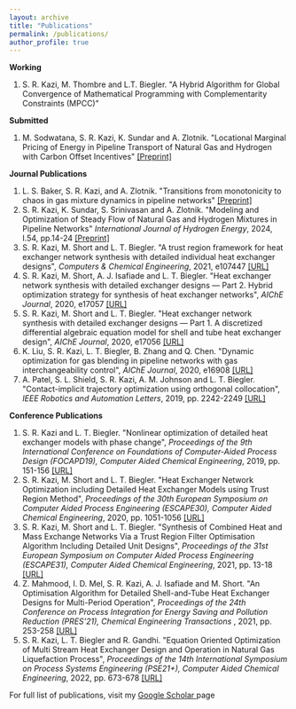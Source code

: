 ```yaml
---
layout: archive
title: "Publications"
permalink: /publications/
author_profile: true
---
```


**Working**

<ol>

 <li>S. R. Kazi, M. Thombre and L.T. Biegler. "A Hybrid Algorithm for Global Convergence of Mathematical Programming with Complementarity Constraints        (MPCC)"</li>

</ol>
  
**Submitted**

<ol>

<li>M. Sodwatana, S. R. Kazi, K. Sundar and A. Zlotnik. "Locational Marginal Pricing of Energy in Pipeline Transport of Natural Gas and
Hydrogen with Carbon Offset Incentives" <a href = "https://arxiv.org/pdf/2210.16385" target="_blank">[Preprint]</a></li>

</ol>

**Journal Publications**


<ol>

<li>L. S. Baker, S. R. Kazi, and A. Zlotnik. "Transitions from monotonicity to chaos in gas mixture dynamics in pipeline networks" <a href = "https://journals.aps.org/prxenergy/abstract/10.1103/PRXEnergy.2.033008" target="_blank">[Preprint]</a></li>

<li>S. R. Kazi, K. Sundar, S. Srinivasan and A. Zlotnik. "Modeling and Optimization of Steady Flow of Natural Gas and Hydrogen Mixtures in Pipeline Networks" <i>International Journal of Hydrogen Energy</i>, 2024, I.54, pp.14-24 <a href = "https://www.sciencedirect.com/science/article/pii/S0360319923063541" target="_blank">[Preprint]</a> </li>
  
<li>S. R. Kazi, M. Short and L. T. Biegler. "A trust region framework for heat exchanger network synthesis with detailed individual heat exchanger designs", <i>Computers & Chemical Engineering</i>, 2021, e107447 <a href = "https://www.sciencedirect.com/science/article/pii/S0098135421002258" target="_blank">[URL]</a> </li>

<li>S. R. Kazi, M. Short, A. J. Isafiade and L. T. Biegler. "Heat exchanger network synthesis with detailed exchanger designs — Part 2. Hybrid optimization strategy for synthesis of heat exchanger networks", <i>AIChE Journal</i>, 2020, e17057 <a href = "https://aiche.onlinelibrary.wiley.com/doi/abs/10.1002/aic.17057" target="_blank">[URL]</a></li>

<li>S. R. Kazi, M. Short and L. T. Biegler. "Heat exchanger network synthesis with detailed exchanger designs — Part 1. A discretized differential algebraic equation model for shell and tube heat exchanger design", <i>AIChE Journal</i>, 2020, e17056 <a href = "https://aiche.onlinelibrary.wiley.com/doi/abs/10.1002/aic.17056" target="_blank">[URL]</a></li>

<li>K. Liu, S. R. Kazi, L. T. Biegler, B. Zhang and Q. Chen. "Dynamic optimization for gas blending in pipeline networks with gas interchangeability control", <i>AIChE Journal</i>, 2020, e16908 <a href = "https://aiche.onlinelibrary.wiley.com/doi/abs/10.1002/aic.16908" target="_blank">[URL]</a></li>

<li>A. Patel, S. L. Shield, S. R. Kazi, A. M. Johnson and L. T. Biegler. "Contact-implicit trajectory optimization using orthogonal collocation", <i>IEEE Robotics and Automation Letters</i>, 2019, pp. 2242-2249 <a href = "https://ieeexplore.ieee.org/abstract/document/8648229/" target="_blank">[URL]</a></li>

</ol>

**Conference Publications**

<ol>

<li>S. R. Kazi and L. T. Biegler. "Nonlinear optimization of detailed heat exchanger models with phase change", <i>Proceedings of the 9th International Conference on Foundations of Computer-Aided Process Design (FOCAPD19), Computer Aided Chemical Engineering</i>, 2019, pp. 151-156 <a href = "https://www.sciencedirect.com/science/article/abs/pii/B9780128185971500242" target="_blank">[URL]</a></li>
  
<li>S. R. Kazi, M. Short and L. T. Biegler. "Heat Exchanger Network Optimization including Detailed Heat Exchanger Models using Trust Region Method", <i>Proceedings of the 30th European Symposium on Computer Aided Process Engineering (ESCAPE30), Computer Aided Chemical Engineering</i>, 2020, pp. 1051-1056 <a href = "https://www.sciencedirect.com/science/article/abs/pii/B9780128233771501762" target="_blank">[URL]</a></li>
  
<li>S. R. Kazi, M. Short and L. T. Biegler. "Synthesis of Combined Heat and Mass Exchange Networks Via a Trust Region Filter Optimisation Algorithm Including Detailed Unit Designs", <i>Proceedings of the 31st European Symposium on Computer Aided Process Engineering (ESCAPE31), Computer Aided Chemical Engineering</i>, 2021, pp. 13-18 <a href = "https://www.sciencedirect.com/science/article/pii/B9780323885065500036" target="_blank">[URL]</a></li>
  
<li>Z. Mahmood, I. D. Mel, S. R. Kazi, A. J. Isafiade and M. Short. "An Optimisation Algorithm for Detailed Shell-and-Tube Heat Exchanger Designs for Multi-Period Operation", <i>Proceedings of the 24th Conference on Process Integration for Energy Saving and Pollution Reduction (PRES'21), Chemical Engineering Transactions </i>, 2021, pp. 253-258 <a href = "https://www.cetjournal.it/index.php/cet/article/view/CET2188042" target="_blank">[URL]</a></li>
  
<li>S. R. Kazi, L. T. Biegler and R. Gandhi. "Equation Oriented Optimization of Multi Stream Heat Exchanger Design and Operation in Natural Gas Liquefaction Process", <i>Proceedings of the 14th International Symposium on Process Systems Engineering (PSE21+), Computer Aided Chemical Engineering</i>, 2022, pp. 673-678 <a href = "https://www.sciencedirect.com/science/article/abs/pii/B9780323851596501123" target="_blank">[URL]</a></li>

</ol>

For full list of publications, visit my <a href="https://scholar.google.com/citations?user=s8FMWa4AAAAJ&hl=en" target="_blank">Google Scholar </a>page
